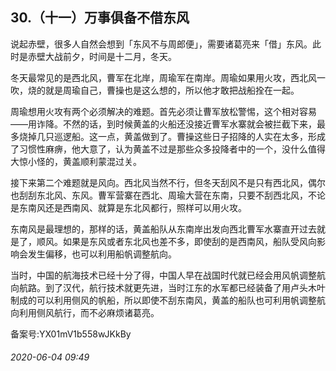 ## 30.（十一）万事俱备不借东风
说起赤壁，很多人自然会想到「东风不与周郎便」，需要诸葛亮来「借」东风。此时是赤壁大战前夕，时间是十二月，冬天。



冬天最常见的是西北风，曹军在北岸，周瑜军在南岸。周瑜如果用火攻，西北风一吹，烧的就是周瑜自己，曹操也是这么想的，所以他才敢把战船拴在一起。



周瑜想用火攻有两个必须解决的难题。首先必须让曹军放松警惕，这个相对容易——用诈降。不然的话，到时候黄盖的火船还没接近曹军水寨就会被拦截下来，最多烧掉几只巡逻船。这一点，黄盖做到了。曹操这些日子招降的人实在太多，形成了习惯性麻痹，他大意了，认为黄盖不过是那些众多投降者中的一个，没什么值得大惊小怪的，黄盖顺利蒙混过关。



接下来第二个难题就是风向。西北风当然不行，但冬天刮风不是只有西北风，偶尔也刮刮东北风、东风。曹军营寨在西北、周瑜大营在东南，只要不刮西北风，不论是东南风还是西南风、就算是东北风都行，照样可以用火攻。



东南风是最理想的，那样的话，黄盖船队从东南岸出发向西北曹军水寨直开过去就是了，顺风。如果是东风或者东北风也差不多，即使刮的是西南风，船队受风向影响会发生偏移，也可以利用船帆调整航向。



当时，中国的航海技术已经十分了得，中国人早在战国时代就已经会用风帆调整航向航路。到了汉代，航行技术就更先进，当时江东的水军都已经装备了用卢头木叶制成的可以利用侧风的帆船，所以即使不刮东南风，黄盖的船队也可利用帆调整航向利用侧风航行，而不必麻烦诸葛亮。



备案号:YX01mV1b558wJKkBy


###### 2020-06-04 09:49
